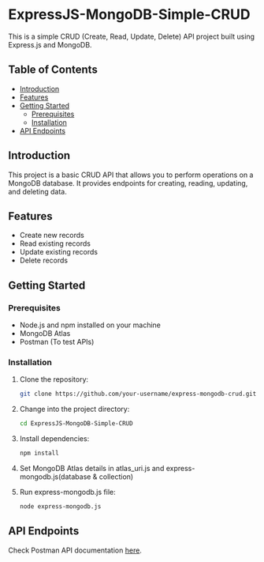 # ExpressJS-MongoDB-Simple-CRUD

This is a simple CRUD (Create, Read, Update, Delete) API project built using Express.js and MongoDB.

## Table of Contents

- [Introduction](#introduction)
- [Features](#features)
- [Getting Started](#getting-started)
  - [Prerequisites](#prerequisites)
  - [Installation](#installation)
- [API Endpoints](#api-endpoints)

## Introduction

This project is a basic CRUD API that allows you to perform operations on a MongoDB database. It provides endpoints for creating, reading, updating, and deleting data.

## Features

- Create new records
- Read existing records
- Update existing records
- Delete records

## Getting Started

### Prerequisites

- Node.js and npm installed on your machine
- MongoDB Atlas
- Postman (To test APIs)

### Installation

1. Clone the repository:

   ```bash
   git clone https://github.com/your-username/express-mongodb-crud.git

2. Change into the project directory:

   ```bash
   cd ExpressJS-MongoDB-Simple-CRUD

3. Install dependencies:

   ```bash
   npm install

4. Set MongoDB Atlas details in atlas_uri.js and express-mongodb.js(database & collection)

5. Run express-mongodb.js file:

   ```bash
   node express-mongodb.js


## API Endpoints
Check Postman API documentation [here](https://documenter.getpostman.com/view/28151984/2sA2rB1NnD).
